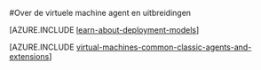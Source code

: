 <properties
 pageTitle="Azure VM agent en extensies | Microsoft Azure"
 description="Geeft een overzicht van de agent en extensies en het installeren van de agent, met behulp van het implementatiemodel klassiek."
 services="virtual-machines-windows"
 documentationCenter=""
 authors="squillace"
 manager="timlt"
 editor=""
 tags="azure-service-management"/>

<tags
 ms.service="virtual-machines-windows"
 ms.devlang="na"
 ms.topic="article"
 ms.tgt_pltfrm="vm-windows"
 ms.workload="infrastructure-services"
 ms.date="08/23/2016"
 ms.author="rasquill"/>

#<a name="about-the-virtual-machine-agent-and-extensions"></a>Over de virtuele machine agent en uitbreidingen

[AZURE.INCLUDE [learn-about-deployment-models](../../includes/learn-about-deployment-models-classic-include.md)]

[AZURE.INCLUDE [virtual-machines-common-classic-agents-and-extensions](../../includes/virtual-machines-common-classic-agents-and-extensions.md)]
